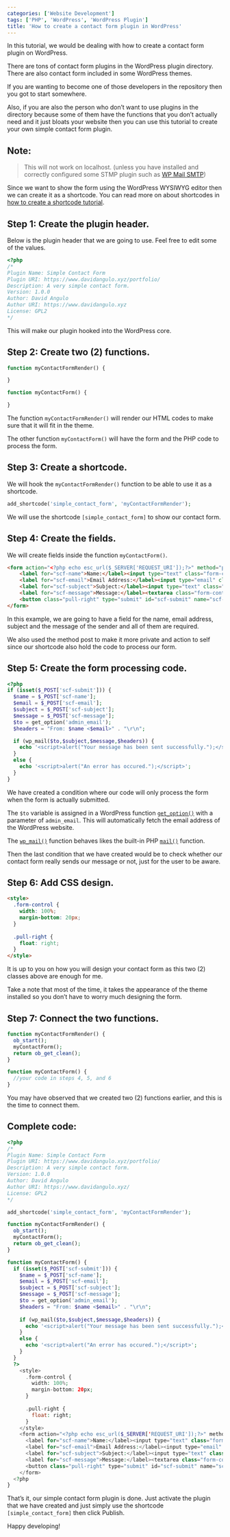```yaml
---
categories: ['Website Development']
tags: ['PHP', 'WordPress', 'WordPress Plugin']
title: 'How to create a contact form plugin in WordPress'
---
```

In this tutorial, we would be dealing with how to create a contact form plugin on WordPress.

There are tons of contact form plugins in the WordPress plugin directory. There are also contact form included in some WordPress themes.

If you are wanting to become one of those developers in the repository then you got to start somewhere.

Also, if you are also the person who don’t want to use plugins in the directory because some of them have the functions that you don’t actually need and it just bloats your website then you can use this tutorial to create your own simple contact form plugin.

## Note:
> This will not work on localhost. (unless you have installed and correctly configured some STMP plugin such as [WP Mail SMTP](https://wordpress.org/plugins/wp-mail-smtp/))

Since we want to show the form using the WordPress WYSIWYG editor then we can create it as a shortcode. You can read more on about shortcodes in [how to create a shortcode tutorial](/posts/how-to-create-custom-wordpress-shortcode-plugin-from-scratch).

## Step 1: Create the plugin header.
Below is the plugin header that we are going to use. Feel free to edit some of the values.

```php
<?php
/*
Plugin Name: Simple Contact Form
Plugin URI: https://www.davidangulo.xyz/portfolio/
Description: A very simple contact form.
Version: 1.0.0
Author: David Angulo
Author URI: https://www.davidangulo.xyz
License: GPL2
*/
```

This will make our plugin hooked into the WordPress core.

## Step 2: Create two (2) functions.
```php
function myContactFormRender() {

}

function myContactForm() {

}
```

The function `myContactFormRender()` will render our HTML codes to make sure that it will fit in the theme.

The other function `myContactForm()` will have the form and the PHP code to process the form.

## Step 3: Create a shortcode.
We will hook the `myContactFormRender()` function to be able to use it as a shortcode.

```php
add_shortcode('simple_contact_form', 'myContactFormRender');
```

We will use the shortcode `[simple_contact_form]` to show our contact form.

## Step 4: Create the fields.
We will create fields inside the function `myContactForm()`.

```html
<form action="<?php echo esc_url($_SERVER['REQUEST_URI']);?>" method="post">
    <label for="scf-name">Name:</label><input type="text" class="form-control" id="scf-name" name="scf-name" required>
    <label for="scf-email">Email Address:</label><input type="email" class="form-control" id="csf-email" name="scf-email" required>
    <label for="scf-subject">Subject:</label><input type="text" class="form-control" id="scf-subject" name="scf-subject" required>
    <label for="scf-message">Message:</label><textarea class="form-control" id="scf-message" name="scf-message" rows="5" required></textarea>
    <button class="pull-right" type="submit" id="scf-submit" name="scf-submit">Send</button>
</form>
```

In this example, we are going to have a field for the name, email address, subject and the message of the sender and all of them are required.

We also used the method post to make it more private and action to self since our shortcode also hold the code to process our form.

## Step 5: Create the form processing code.
```php
<?php
if (isset($_POST['scf-submit'])) {
  $name = $_POST['scf-name'];
  $email = $_POST['scf-email'];
  $subject = $_POST['scf-subject'];
  $message = $_POST['scf-message'];
  $to = get_option('admin_email');
  $headers = "From: $name <$email>" . "\r\n";

  if (wp_mail($to,$subject,$message,$headers)) {
    echo '<script>alert("Your message has been sent successfully.");</script>';
  }
  else {
    echo '<script>alert("An error has occured.");</script>';
  }
}
```

We have created a condition where our code will only process the form when the form is actually submitted.

The `$to` variable is assigned in a WordPress function [`get_option()`](https://developer.wordpress.org/reference/functions/get_option/) with a parameter of `admin_email`. This will automatically fetch the email address of the WordPress website.

The [`wp_mail()`](https://developer.wordpress.org/reference/functions/wp_mail/) function behaves likes the built-in PHP [`mail()`](https://www.w3schools.com/php/func_mail_mail.asp) function.

Then the last condition that we have created would be to check whether our contact form really sends our message or not, just for the user to be aware.

## Step 6: Add CSS design.
```html
<style>
  .form-control {
    width: 100%;
    margin-bottom: 20px;
  }
  
  .pull-right {
    float: right;
  }
</style>
```

It is up to you on how you will design your contact form as this two (2) classes above are enough for me.

Take a note that most of the time, it takes the appearance of the theme installed so you don’t have to worry much designing the form.

## Step 7: Connect the two functions.
```php
function myContactFormRender() {
  ob_start();
  myContactForm();
  return ob_get_clean();
}

function myContactForm() {
  //your code in steps 4, 5, and 6
}
```

You may have observed that we created two (2) functions earlier, and this is the time to connect them.

## Complete code:
```php
<?php
/*
Plugin Name: Simple Contact Form
Plugin URI: https://www.davidangulo.xyz/portfolio/
Description: A very simple contact form.
Version: 1.0.0
Author: David Angulo
Author URI: https://www.davidangulo.xyz/
License: GPL2
*/

add_shortcode('simple_contact_form', 'myContactFormRender');

function myContactFormRender() {
  ob_start();
  myContactForm();
  return ob_get_clean();
}

function myContactForm() {
  if (isset($_POST['scf-submit'])) {
    $name = $_POST['scf-name'];
    $email = $_POST['scf-email'];
    $subject = $_POST['scf-subject'];
    $message = $_POST['scf-message'];
    $to = get_option('admin_email');
    $headers = "From: $name <$email>" . "\r\n";
    
    if (wp_mail($to,$subject,$message,$headers)) {
      echo '<script>alert("Your message has been sent successfully.");</script>';
    }
    else {
      echo '<script>alert("An error has occured.");</script>';
    }
  }
  ?>
    <style>
      .form-control {
        width: 100%;
        margin-bottom: 20px;
      }
      
      .pull-right {
        float: right;
      }
    </style>
    <form action="<?php echo esc_url($_SERVER['REQUEST_URI']);?>" method="post">
      <label for="scf-name">Name:</label><input type="text" class="form-control" id="scf-name" name="scf-name" required>
      <label for="scf-email">Email Address:</label><input type="email" class="form-control" id="csf-email" name="scf-email" required>
      <label for="scf-subject">Subject:</label><input type="text" class="form-control" id="scf-subject" name="scf-subject" required>
      <label for="scf-message">Message:</label><textarea class="form-control" id="scf-message" name="scf-message" rows="5" required></textarea>
      <button class="pull-right" type="submit" id="scf-submit" name="scf-submit">Send</button>
    </form>
  <?php
}
```

That’s it, our simple contact form plugin is done. Just activate the plugin that we have created and just simply use the shortcode `[simple_contact_form]` then click Publish.

Happy developing!
